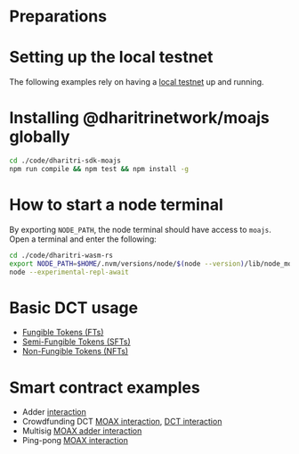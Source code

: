 # Preparations

# Setting up the local testnet

The following examples rely on having a [local testnet](https://docs.dharitri.com/developers/setup-local-testnet/) up and running.

# Installing @dharitrinetwork/moajs globally

```bash
cd ./code/dharitri-sdk-moajs
npm run compile && npm test && npm install -g
```

# How to start a node terminal

By exporting `NODE_PATH`, the node terminal should have access to `moajs`.
Open a terminal and enter the following:

```bash
cd ./code/dharitri-wasm-rs
export NODE_PATH=$HOME/.nvm/versions/node/$(node --version)/lib/node_modules
node --experimental-repl-await
```

# Basic DCT usage

- [Fungible Tokens (FTs)](dct-FT-fungible-tokens.md)
- [Semi-Fungible Tokens (SFTs)](dct-SFT-semi-fungible-tokens.md)
- [Non-Fungible Tokens (NFTs)](dct-NFT-non-fungible-tokens.md)

# Smart contract examples

- Adder [interaction](../../../contracts/examples/adder/interaction/Adder.moajs.md)
- Crowdfunding DCT [MOAX interaction](../../../contracts/examples/crowdfunding-dct/interaction/Crowdfunding-moax.moajs.md), [DCT interaction](../../../contracts/examples/crowdfunding-dct/interaction/Crowdfunding-dct.moajs.md)
- Multisig [MOAX adder interaction](../../../contracts/examples/multisig/interaction/Multisig-adder-moax.moajs.md)
- Ping-pong [MOAX interaction](../../../contracts/examples/ping-pong-moax/interaction/Ping-pong-moax.moajs.md)
